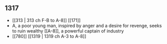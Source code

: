 ## 1317
- [[313 | 313 ch F-B to A-8]] [[171]] 
- A, a poor young man, inspired by anger and a desire for revenge, seeks to ruin wealthy [[A-8]], a powerful captain of industry
- [[780]] [[1319 | 1319 ch A-3 to A-8]] 

